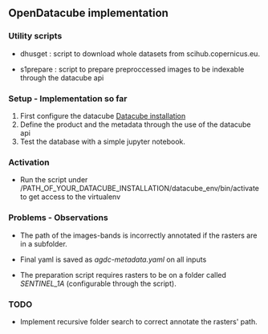 ## OpenDatacube implementation

### Utility scripts

* dhusget   : script to download whole datasets from scihub.copernicus.eu.

* s1prepare : script to prepare preproccessed images to be indexable through the datacube api

### Setup - Implementation so far

1. First configure the datacube [Datacube installation](https://github.com/ceos-seo/data_cube_ui/blob/master/docs/open_data_cube_install.md)
2. Define the product and the metadata through the use of the datacube api
3. Test the database with a simple jupyter notebook.

### Activation

* Run the script under /PATH_OF_YOUR_DATACUBE_INSTALLATION/datacube_env/bin/activate to get access to the virtualenv

### Problems - Observations

* The path of the images-bands is incorrectly annotated if the rasters are in a subfolder.

* Final yaml is saved as *agdc-metadata.yaml* on all inputs

* The preparation script requires rasters to be on a folder called *SENTINEL_1A* (configurable through the script).

### TODO

* Implement recursive folder search to correct annotate the rasters' path.
